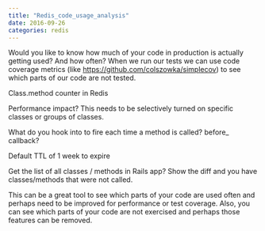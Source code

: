 ```yaml
---
title: "Redis_code_usage_analysis"
date: 2016-09-26
categories: redis
---
```


Would you like to know how much of your code in production is actually getting used?  And how often?  When we run our tests we can use code coverage metrics (like https://github.com/colszowka/simplecov) to see which parts of our code are not tested.  

Class.method counter in Redis

Performance impact?  This needs to be selectively turned on specific classes or groups of classes.  

What do you hook into to fire each time a method is called?  before_ callback?  

Default TTL of 1 week to expire

Get the list of all classes / methods in Rails app?  Show the diff and you have classes/methods that were not called.  

This can be a great tool to see which parts of your code are used often and perhaps need to be improved for performance or test coverage.  Also, you can see which parts of your code are not exercised and perhaps those features can be removed.  
